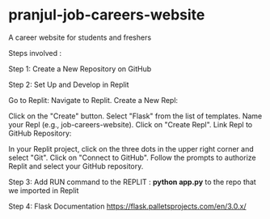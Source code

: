 # pranjul-job-careers-website
A career website for students and freshers 

Steps involved :

Step 1: Create a New Repository on GitHub


Step 2: Set Up and Develop in Replit

Go to Replit:
Navigate to Replit.
Create a New Repl:

Click on the "Create" button.
Select "Flask" from the list of templates.
Name your Repl (e.g., job-careers-website).
Click on "Create Repl".
Link Repl to GitHub Repository:

In your Replit project, click on the three dots in the upper right corner and select "Git".
Click on "Connect to GitHub".
Follow the prompts to authorize Replit and select your GitHub repository.


Step 3: Add RUN command to the REPLIT : **python app.py** to the repo that we imported in Replit 

Step 4: Flask Documentation 
https://flask.palletsprojects.com/en/3.0.x/
